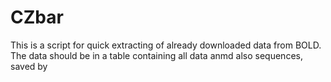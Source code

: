 # CZbar
This is a script for quick extracting of already downloaded data from BOLD.
The data should be in a table containing all data anmd also sequences, saved by 
